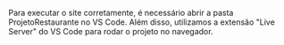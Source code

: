 Para executar o site corretamente, é necessário abrir a pasta ProjetoRestaurante no VS Code.
Além disso, utilizamos a extensão "Live Server" do VS Code para rodar o projeto no navegador.
